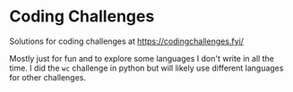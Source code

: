 # Coding Challenges
Solutions for coding challenges at https://codingchallenges.fyi/

Mostly just for fun and to explore some languages I don't write in all the time. I did the `wc` challenge in python but will likely use different languages for other challenges.

